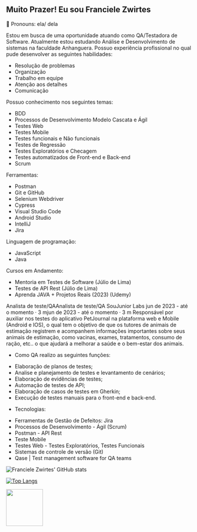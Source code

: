 ## Muito Prazer! Eu sou  Franciele Zwirtes 

🙂 Pronouns: ela/ dela

Estou em busca de uma oportunidade atuando como QA/Testadora de Software. Atualmente estou estudando Análise e Desenvolvimento de sistemas na faculdade Anhanguera. Possuo experiência profissional no qual pude desenvolver as seguintes habilidades: 
- Resolução de problemas
- Organização
- Trabalho em equipe
- Atenção aos detalhes
- Comunicação

Possuo conhecimento nos seguintes temas:
* BDD
* Processos de Desenvolvimento Modelo Cascata e Ágil
* Testes Web
* Testes Mobile
* Testes funcionais e Não funcionais 
* Testes de Regressão
* Testes Exploratórios e Checagem
* Testes automatizados de Front-end e Back-end
* Scrum

Ferramentas:
- Postman
- Git e GitHub
- Selenium Webdriver
- Cypress
- Visual Studio Code
- Android Studio
- IntelliJ
- Jira

Linguagem de programação:
- JavaScript
- Java

Cursos em Andamento:
- Mentoria em Testes de Software (Júlio de Lima)
- Testes de API Rest (Júlio de Lima)
- Aprenda JAVA + Projetos Reais (2023) (Udemy)

Analista de teste/QAAnalista de teste/QA
SouJunior Labs
jun de 2023 - até o momento · 3 mjun de 2023 - até o momento · 3 m
Responsável por auxiliar nos testes do aplicativo PetJournal na plataforma web e Mobile (Android e IOS), o qual tem o objetivo de que os tutores de animais de estimação registrem e acompanhem informações importantes sobre seus animais de estimação, como vacinas, exames, tratamentos, consumo de ração, etc.. o que ajudará a melhorar a saúde e o bem-estar dos animais.

- Como QA realizo as seguintes funções:
* Elaboração de planos de testes;
* Analise e planejamento de testes e levantamento de cenários;
* Elaboração de evidências de testes;
* Automação de testes de API;
* Elaboração de casos de testes em Gherkin;
* Execução de testes manuais para o front-end e back-end.

- Tecnologias:
* Ferramentas de Gestão de Defeitos: Jira
* Processos de Desenvolvimento - Ágil (Scrum)
* Postman - API Rest
* Teste Mobile 
* Testes Web - Testes Exploratórios, Testes Funcionais 
* Sistemas de controle de versão (Git)
* Qase | Test management software for QA teams

![Franciele Zwirtes' GitHub stats](https://github-readme-stats.vercel.app/api?username=francielezw&show_icons=true&theme=synthwave&count_private=true) 

[![Top Langs](https://github-readme-stats.vercel.app/api/top-langs/?username=francielezw)](https://github.com/francielezw/github-readme-stats)

<a href="https://www.linkedin.com/in/francielezwirtes" target="blank"><img align="center" src="https://logowik.com/content/uploads/images/329_linkedin.jpg" height="100" /></a>
